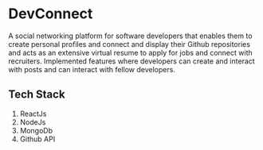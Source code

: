 # DevConnect
A social networking platform for software developers that enables them to create personal profiles and connect and display their Github repositories and acts as an extensive virtual resume to apply for jobs and connect with recruiters. 
Implemented features where developers can create and interact with posts and can interact with fellow developers.

## Tech Stack
1. ReactJs
2. NodeJs
3. MongoDb
4. Github API
